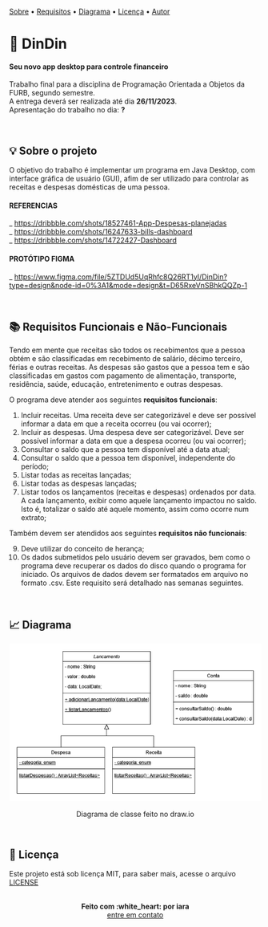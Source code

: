<br/>
 <a href="#sobre">Sobre</a>  • 
 <a href="#requisitos">Requisitos</a>  •  
 <a href="#diagrama">Diagrama</a>  • 
 <a href="#licenc-a">Licença</a>  •  
 <a href="#autor">Autor</a>
 
 # 💸 DinDin
#### Seu novo app desktop para controle financeiro



Trabalho final para a disciplina de Programação Orientada a Objetos da FURB, segundo semestre.<br/>
A entrega deverá ser realizada até dia <b>26/11/2023</b>.<br/>
Apresentação do trabalho no dia: <b>?</b><br/>

<br/>
<a name="sobre"/>

## :bulb: Sobre o projeto

O objetivo do trabalho é implementar um programa em Java Desktop, com interface gráfica de usuário (GUI), afim de ser utilizado para controlar as receitas e despesas domésticas de uma pessoa.

#### REFERENCIAS

_ https://dribbble.com/shots/18527461-App-Despesas-planejadas </br>
_ https://dribbble.com/shots/16247633-bills-dashboard </br>
_ https://dribbble.com/shots/14722427-Dashboard </br>

#### PROTÓTIPO FIGMA

_ https://www.figma.com/file/5ZTDUd5UqRhfc8Q26RT1yI/DinDin?type=design&node-id=0%3A1&mode=design&t=D65RxeVnSBhkQQZp-1


<br/>
<a name="requisitos"/>

## :books: Requisitos Funcionais e Não-Funcionais

Tendo em mente que receitas são todos os recebimentos que a pessoa obtém e são classificadas em recebimento de salário, décimo
terceiro, férias e outras receitas. As despesas são gastos que a pessoa tem e são classificadas em gastos com pagamento
de alimentação, transporte, residência, saúde, educação, entretenimento e outras despesas.

O programa deve atender aos seguintes <b>requisitos funcionais</b>:
1) Incluir receitas. Uma receita deve ser categorizável e deve ser possível informar a data em que a receita ocorreu (ou
vai ocorrer);
2) Incluir as despesas. Uma despesa deve ser categorizável. Deve ser possível informar a data em que a despesa ocorreu
(ou vai ocorrer);
3) Consultar o saldo que a pessoa tem disponível até a data atual;
4) Consultar o saldo que a pessoa tem disponível, independente do período;
5) Listar todas as receitas lançadas;
6) Listar todas as despesas lançadas;
7) Listar todos os lançamentos (receitas e despesas) ordenados por data. A cada lançamento, exibir como aquele
lançamento impactou no saldo. Isto é, totalizar o saldo até aquele momento, assim como ocorre num extrato;

Também devem ser atendidos aos seguintes <b>requisitos não funcionais</b>:

9) Deve utilizar do conceito de herança;
10) Os dados submetidos pelo usuário devem ser gravados, bem como o programa deve recuperar os dados do disco
quando o programa for iniciado. Os arquivos de dados devem ser formatados em arquivo no formato .csv. Este
requisito será detalhado nas semanas seguintes.


<br/>
<a name="diagrama"/>

## :chart_with_upwards_trend: Diagrama

<div align="center">
  <img src="./.github/diagramaDinDin.drawio.png" alt="Imagem do diagrama" width="650" >
  <p>Diagrama de classe feito no draw.io</p>
</div>

<br/>
<a name="licenc-a"/>

## :notebook_with_decorative_cover: Licença

Este projeto está sob licença MIT, para saber mais, acesse o arquivo [LICENSE](./LICENSE)


<br/>
<a name="autor"/>

<div align='center'>
  <strong>Feito com :white_heart: por iara</strong>
  <br/>
  <a href="https://www.linkedin.com/in/iara/">entre em contato</a>
</div>
